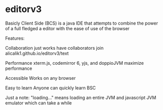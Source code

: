 # editorv3

Basicly Client Side (BCS) is a java IDE that attempts to combine the
power of a full fledged a editor with the ease of use of the browser

Features:

Collaboration just works
have collaborators join
alicalik1.github.io/editorv3/text  

Performance
xterm.js, codemirror 6, yjs, and
doppioJVM maximize performance

Accessible
Works on any browser

Easy to learn
Anyone can quickly learn BSC

Just a note: "loading..." means loading an entire JVM
and javascript JVM emulator which can take a while
